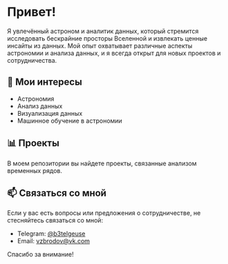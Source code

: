 # Привет!

Я увлечённый астроном и аналитик данных, который стремится исследовать бескрайние просторы Вселенной и извлекать ценные инсайты из данных. Мой опыт охватывает различные аспекты астрономии и анализа данных, и я всегда открыт для новых проектов и сотрудничества.

## 🌌 Мои интересы

- Астрономия
- Анализ данных
- Визуализация данных
- Машинное обучение в астрономии

## 📊 Проекты

В моем репозитории вы найдете проекты, связанные анализом временных рядов.


## 📫 Связаться со мной

Если у вас есть вопросы или предложения о сотрудничестве, не стесняйтесь связаться со мной:

- Telegram: [@b3telgeuse](https://t.me/b3telgeuse)
- Email: [vzbrodov@vk.com](mailto:vzbrodov@vk.com)

Спасибо за внимание!
